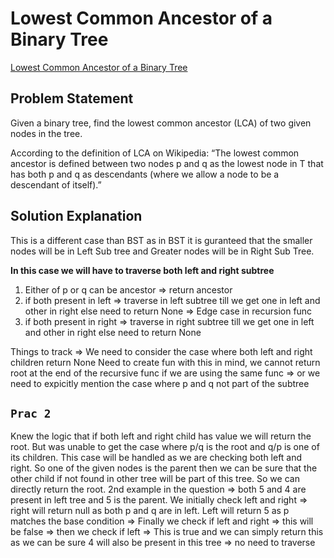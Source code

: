 # Lowest Common Ancestor of a Binary Tree

[Lowest Common Ancestor of a Binary Tree](https://leetcode.com/problems/lowest-common-ancestor-of-a-binary-tree/description/)

## Problem Statement

Given a binary tree, find the lowest common ancestor (LCA) of two given nodes in the tree.

According to the definition of LCA on Wikipedia: “The lowest common ancestor is defined between two nodes p and q as the lowest node in T that has both p and q as descendants (where we allow a node to be a descendant of itself).”

## Solution Explanation

This is a different case than BST as in BST it is guranteed that the smaller nodes will be in Left Sub tree and Greater nodes will be in Right Sub Tree.

**In this case we will have to traverse both left and right subtree**

1. Either of p or q can be ancestor => return ancestor
2. if both present in left => traverse in left subtree till we get one in left and other in right else need to return None => Edge case in recursion func
3. if both present in right => traverse in right subtree till we get one in left and other in right else need to return None

Things to track => We need to consider the case where both left and right children return None
Need to create fun with this in mind, we cannot return root at the end of the recursive func if we are using the same func
=> or we need to expicitly mention the case where p and q not part of the subtree

## `Prac 2`

Knew the logic that if both left and right child has value we will return the root. But was unable to get the case where p/q is the root and q/p is one of its children.
This case will be handled as we are checking both left and right. So one of the given nodes is the parent then we can be sure that the other child if not found in other tree will be part of this tree. So we can directly return the root.
2nd example in the question => both 5 and 4 are present in left tree and 5 is the parent. We initially check left and right => right will return null as both p and q are in left. Left will return 5 as p matches the base condition 
    => Finally we check if left and right => this will be false
        => then we check if left => This is true and we can simply return this as we can be sure 4 will also be present in this tree => no need to traverse
